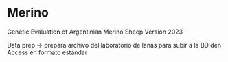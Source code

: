 # Merino
Genetic Evaluation of Argentinian Merino Sheep
Version 2023

Data prep -> prepara archivo del laboratorio de lanas para subir a la BD den Access en formato estándar
